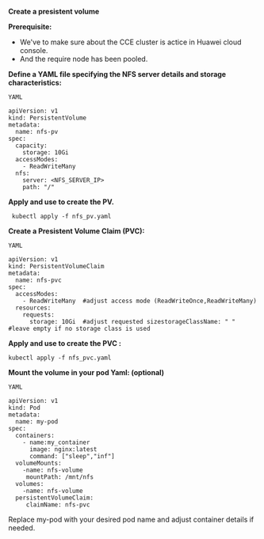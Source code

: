 **Create a presistent volume**

**Prerequisite:**

* We've to make sure about the CCE cluster is actice in Huawei cloud console.
* And the require node has been pooled.


**Define a YAML file specifying the NFS server details and storage characteristics:**

`YAML`

```
apiVersion: v1
kind: PersistentVolume
metadata:
  name: nfs-pv
spec:
  capacity:
    storage: 10Gi
  accessModes:
    - ReadWriteMany
  nfs:
    server: <NFS_SERVER_IP>
    path: "/"
```

**Apply and use to create the PV.**

```
 kubectl apply -f nfs_pv.yaml
```

 **Create a Presistent Volume Claim (PVC):**

`YAML`

```
apiVersion: v1
kind: PersistentVolumeClaim
metadata:
  name: nfs-pvc
spec:
  accessModes:
    - ReadWriteMany  #adjust access mode (ReadWriteOnce,ReadWriteMany)
  resources:
    requests:
      storage: 10Gi  #adjust requested sizestorageClassName: " "    #leave empty if no storage class is used
```


**Apply and use to create the PVC :**

```
kubectl apply -f nfs_pvc.yaml
```

**Mount the volume in your pod Yaml: (optional)**

`YAML`

```
apiVersion: v1
kind: Pod
metadata:
  name: my-pod
spec:
  containers:
    - name:my_container  
      image: nginx:latest   
      command: ["sleep","inf"]
  volumeMounts:
    -name: nfs-volume
     mountPath: /mnt/nfs
  volumes:
    -name: nfs-volume
  persistentVolumeClaim:  
     claimName: nfs-pvc
```

  Replace my-pod with your desired pod name and adjust container details if needed.
